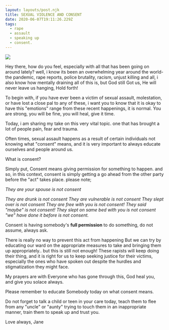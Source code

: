 ```yaml
---
layout: layouts/post.njk
title: SEXUAL VIOLENCE AND CONSENT
date: 2020-06-07T19:11:26.229Z
tags:
  - rape
  - assault
  - speaking up
  - consent.
---
```

![](/images/whatsapp-image-2020-06-07-at-8.19.24-pm.jpeg)

Hey there, how do you feel, especially with all that has been going on around lately? well, i know its been an overwhelming  year around the world- the pandemic, rape reports, police brutality, racism, unjust killing and all, i also know how mentally draining all of this is, but God still Got us, He will never leave us hanging, Hold forth!

To begin with, if you have ever been a victim of sexual assault, molestation, or have lost a close pal to any of these, i want you to know that it is okay to have this "emotions" range from these recent happenings, it is normal.  You are strong, you will be fine, you will heal, give it time. 

Today, i am sharing my take on this very vital topic. one that has brought a lot of people pain, fear and trauma. 

Often times, sexual assault happens as a result of certain individuals not knowing what "consent" means, and it is very important to always educate ourselves and people around us.

What is consent?

Simply put, Consent means giving permission for something to happen. and so, in this context, consent is simply getting a go ahead from the other party before the "act" takes place. please note;

*They are your spouse is not consent* 

*They are drunk is not consent They are vulnerable is not consent
They slept over is not consent
They are free with you is not consent!
They said "maybe" is not consent!
They slept on same bed with you is not consent
"we" have done it before is not consent.*

Consent is having somebody's **full permission** to do something, do not assume, always ask.

There is really no way to prevent this act from happening But we can try by educating our ward on the appropriate measures to take and bringing them up appropriately.. but this is still not enough! These rapists will keep doing their thing, and it is right for us to keep seeking justice for their victims, especially the ones who have spoken out despite the hurdles and stigmatization they might face.  

My prayers are with Everyone who has gone through this, God heal you, and give you solace always. 

Please remember to educate Somebody today on what consent means.

Do not forget to talk a child or teen in your care today, teach them to flee from any "uncle" or "aunty" trying to touch them in an inappropriate manner, train them to speak up and trust you. 

Love always,  Jane